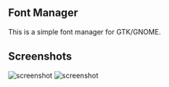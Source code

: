 ## Font Manager

This is a simple font manager for GTK/GNOME.

## Screenshots
![screenshot](https://raw.githubusercontent.com/RocketMan/solaris-ports/master/components/desktop/font-manager/screenshot1.png "screenshot")
![screenshot](https://raw.githubusercontent.com/RocketMan/solaris-ports/master/components/desktop/font-manager/screenshot2.png "screenshot")
